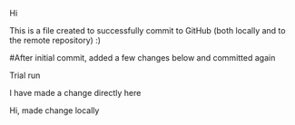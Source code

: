 Hi

This is a file created to successfully commit to GitHub (both locally and to 
the remote repository)    :)


#After initial commit, added a few changes below and committed again

Trial run 

I have made a change directly here

Hi, made change locally